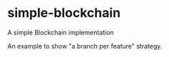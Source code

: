# simple-blockchain
A simple Blockchain implementation

An example to show "a branch per feature" strategy.
